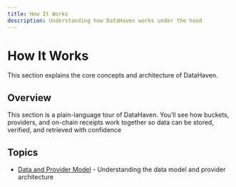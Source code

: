 ```yaml
---
title: How It Works
description: Understanding how DataHaven works under the hood
---
```


# How It Works

This section explains the core concepts and architecture of DataHaven.

## Overview

This section is a plain-language tour of DataHaven. You’ll see how buckets, providers, and on-chain receipts work together so data can be stored, verified, and retrieved with confidence

## Topics

- [Data and Provider Model](data-and-provider-model/index.md) - Understanding the data model and provider architecture
